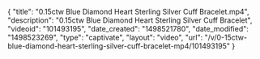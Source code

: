 {
    "title": "0.15ctw Blue Diamond Heart Sterling Silver Cuff Bracelet.mp4",
    "description": "0.15ctw Blue Diamond Heart Sterling Silver Cuff Bracelet",
    "videoid": "101493195",
    "date_created": "1498521780",
    "date_modified": "1498523269",
    "type": "captivate",
    "layout": "video",
    "url": "\/v\/0-15ctw-blue-diamond-heart-sterling-silver-cuff-bracelet-mp4\/101493195"
}